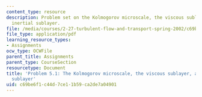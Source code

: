 ```yaml
---
content_type: resource
description: Problem set on the Kolmogorov microscale, the viscous sublayer, and the
  inertial sublayer.
file: /media/courses/2-27-turbulent-flow-and-transport-spring-2002/c69be6f1c44d7ce11b59ca2de7a04901_prob5_1.pdf
file_type: application/pdf
learning_resource_types:
- Assignments
ocw_type: OCWFile
parent_title: Assignments
parent_type: CourseSection
resourcetype: Document
title: 'Problem 5.1: The Kolmogorov microscale, the viscous sublayer, and the inertial
  sublayer'
uid: c69be6f1-c44d-7ce1-1b59-ca2de7a04901
---
```

